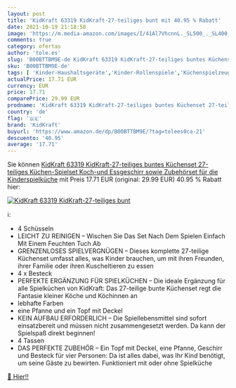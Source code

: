 ```yaml
---
layout: post
title: 'KidKraft 63319 KidKraft-27-teiliges bunt mit 40.95 % Rabatt'
date: 2021-10-19 21:18:58
image: 'https://m.media-amazon.com/images/I/41Al7VhcnnL._SL500_._SL400_.jpg'
comments: true
category: ofertas
author: 'tole.es'
slug: 'B00BTTBM9E-de KidKraft 63319 KidKraft-27-teiliges buntes Küchenset...'
sku: 'B00BTTBM9E-de'
tags: [ 'Kinder-Haushaltsgeräte','Kinder-Rollenspiele','Küchenspielzeug','Puppen & Zubehör','Spielzeug','kidkraft', ]
actualPrice: 17.71 EUR
currency: EUR
price: 17.71
comparePrice: 29.99 EUR
prodname: 'KidKraft 63319 KidKraft-27-teiliges buntes Küchenset 27-teiliges Küchen-Spielset  Koch-und Essgeschirr sowie Zubehörset für die Kinderspielküche'
country: 'de'
flag: '🇩🇪'
brand: 'KidKraft'
buyurl: 'https://www.amazon.de/dp/B00BTTBM9E/?tag=tolees0ca-21'
descuento: '40.95'
average: '17.71'
---
```


Sie können [KidKraft 63319 KidKraft-27-teiliges buntes Küchenset 27-teiliges Küchen-Spielset  Koch-und Essgeschirr sowie Zubehörset für die Kinderspielküche](https://www.amazon.de/dp/B00BTTBM9E/?tag=tolees0ca-21) mit Preis 17.71 EUR (original: 29.99 EUR) 40.95 % Rabatt hier:

[![KidKraft 63319 KidKraft-27-teiliges bunt](https://m.media-amazon.com/images/I/41Al7VhcnnL._SL500_._SL400_.jpg)](https://www.amazon.de/dp/B00BTTBM9E/?tag=tolees0ca-21)

ℹ️:

- 4 Schüsseln
- LEICHT ZU REINIGEN – Wischen Sie Das Set Nach Dem Spielen Einfach Mit Einem Feuchten Tuch Ab
- GRENZENLOSES SPIELVERGNÜGEN – Dieses komplette 27-teilige Küchenset umfasst alles, was Kinder brauchen, um mit ihren Freunden, ihrer Familie oder ihren Kuscheltieren zu essen
- 4 x Besteck
- PERFEKTE ERGÄNZUNG FÜR SPIELKÜCHEN – Die ideale Ergänzung für alle Spielküchen von KidKraft: Das 27-teilige bunte Küchenset regt die Fantasie kleiner Köche und Köchinnen an
- lebhafte Farben
- eine Pfanne und ein Topf mit Deckel
- KEIN AUFBAU ERFORDERLICH – Die Spiellebensmittel sind sofort einsatzbereit und müssen nicht zusammengesetzt werden. Da kann der Spielspaß direkt beginnen!
- 4 Tassen
- DAS PERFEKTE ZUBEHÖR – Ein Topf mit Deckel, eine Pfanne, Geschirr und Besteck für vier Personen: Da ist alles dabei, was Ihr Kind benötigt, um seine Gäste zu bewirten. Funktioniert mit oder ohne Spielküche

[🛒 Hier!!](https://www.amazon.de/dp/B00BTTBM9E/?tag=tolees0ca-21)
